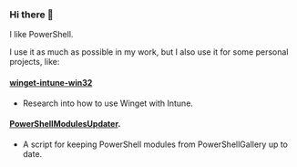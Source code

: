 ### Hi there 👋

I like PowerShell.

I use it as much as possible in my work, but I also use it for some personal projects, like:

#### [winget-intune-win32](https://github.com/o-l-a-v/winget-intune-win32)

* Research into how to use Winget with Intune.

#### [PowerShellModulesUpdater](https://github.com/o-l-a-v/PowerShell-Projects/tree/master/PowerShellModulesUpdater).

* A script for keeping PowerShell modules from PowerShellGallery up to date.
